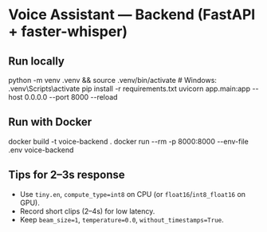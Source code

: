 # Voice Assistant — Backend (FastAPI + faster-whisper)

## Run locally
python -m venv .venv && source .venv/bin/activate  # Windows: .venv\Scripts\activate
pip install -r requirements.txt
uvicorn app.main:app --host 0.0.0.0 --port 8000 --reload

## Run with Docker
docker build -t voice-backend .
docker run --rm -p 8000:8000 --env-file .env voice-backend

## Tips for 2–3s response
- Use `tiny.en`, `compute_type=int8` on CPU (or `float16`/`int8_float16` on GPU).
- Record short clips (2–4s) for low latency.
- Keep `beam_size=1`, `temperature=0.0`, `without_timestamps=True`.
